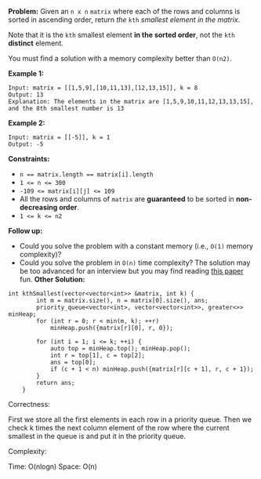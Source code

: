 **Problem:**
Given an `n x n` `matrix` where each of the rows and columns is sorted in ascending order, return *the* `kth` *smallest element in the matrix*.

Note that it is the `kth` smallest element **in the sorted order**, not the `kth` **distinct** element.

You must find a solution with a memory complexity better than `O(n2)`.

 

**Example 1:**

```
Input: matrix = [[1,5,9],[10,11,13],[12,13,15]], k = 8
Output: 13
Explanation: The elements in the matrix are [1,5,9,10,11,12,13,13,15], and the 8th smallest number is 13
```

**Example 2:**

```
Input: matrix = [[-5]], k = 1
Output: -5
```

 

**Constraints:**

- `n == matrix.length == matrix[i].length`
- `1 <= n <= 300`
- `-109 <= matrix[i][j] <= 109`
- All the rows and columns of `matrix` are **guaranteed** to be sorted in **non-decreasing order**.
- `1 <= k <= n2`

 

**Follow up:**

- Could you solve the problem with a constant memory (i.e., `O(1)` memory complexity)?
- Could you solve the problem in `O(n)` time complexity? The solution may be too advanced for an interview but you may find reading [this paper](http://www.cse.yorku.ca/~andy/pubs/X+Y.pdf) fun.
**Other Solution:**
```
int kthSmallest(vector<vector<int>> &matrix, int k) {
        int m = matrix.size(), n = matrix[0].size(), ans; 
        priority_queue<vector<int>, vector<vector<int>>, greater<>> minHeap;
        for (int r = 0; r < min(m, k); ++r)
            minHeap.push({matrix[r][0], r, 0});

        for (int i = 1; i <= k; ++i) {
            auto top = minHeap.top(); minHeap.pop();
            int r = top[1], c = top[2];
            ans = top[0];
            if (c + 1 < n) minHeap.push({matrix[r][c + 1], r, c + 1});
        }
        return ans;
    }
```
Correctness:

First we store all the first elements in each row in a priority queue. Then we check k times the next column element of the row where the current smallest in the queue is and put it in the priority queue.

Complexity:

Time: O(nlogn)
Space: O(n)